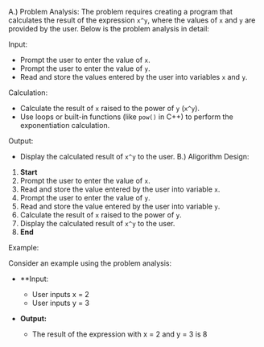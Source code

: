 A.) Problem Analysis:
   The problem requires creating a program that calculates the result of the expression `x^y`, where the values of `x` and `y` are provided by the user. Below is the problem analysis in detail:

 Input:
   - Prompt the user to enter the value of `x`.
   - Prompt the user to enter the value of `y`.
   - Read and store the values entered by the user into variables `x` and `y`.

 Calculation:
   - Calculate the result of `x` raised to the power of `y` (`x^y`).
   - Use loops or built-in functions (like `pow()` in C++) to perform the exponentiation calculation.

 Output:
   - Display the calculated result of `x^y` to the user.
B.) Aligorithm Design:

1. **Start**
2. Prompt the user to enter the value of `x`.
3. Read and store the value entered by the user into variable `x`.
4. Prompt the user to enter the value of `y`.
5. Read and store the value entered by the user into variable `y`.
6. Calculate the result of `x` raised to the power of `y`.
7. Display the calculated result of `x^y` to the user.
8. **End**

 Example:

Consider an example using the problem analysis:

- **Input:
  - User inputs x = 2
  - User inputs y = 3

- **Output:**
  - The result of the expression with x = 2 and y = 3 is 8

